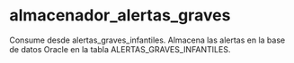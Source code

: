 # almacenador_alertas_graves
 Consume desde alertas_graves_infantiles.         Almacena las alertas en la base de datos Oracle en la tabla ALERTAS_GRAVES_INFANTILES.
